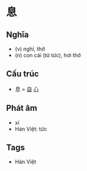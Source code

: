 # 息

## Nghĩa

* (v) nghỉ, thở
* (n) con cái (tử tức), hơi thở

## Cấu trúc
* 息 = [自](自.md) [心](心.md)

## Phát âm

* xí
* Hán Việt: tức

## Tags
* Hán Việt

<script>window.HANZI_FIELD='息';</script>
